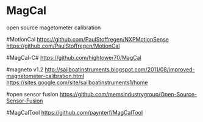 # MagCal
open source magetometer calibration

#MotionCal
https://github.com/PaulStoffregen/NXPMotionSense
https://github.com/PaulStoffregen/MotionCal

#MagCal-C#
https://github.com/hightower70/MagCal

#magneto v1.2
http://sailboatinstruments.blogspot.com/2011/08/improved-magnetometer-calibration.html
https://sites.google.com/site/sailboatinstruments1/home

#open sensor fusion
https://github.com/memsindustrygroup/Open-Source-Sensor-Fusion

#MagCalTool
https://github.com/paynterf/MagCalTool
